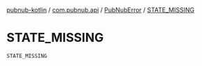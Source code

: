[pubnub-kotlin](../../index.md) / [com.pubnub.api](../index.md) / [PubNubError](index.md) / [STATE_MISSING](./-s-t-a-t-e_-m-i-s-s-i-n-g.md)

# STATE_MISSING

`STATE_MISSING`
